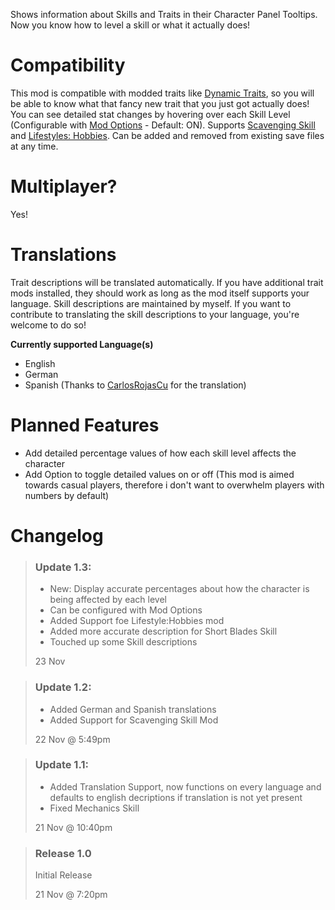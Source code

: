 Shows information about Skills and Traits in their Character Panel Tooltips. Now you know how to level a skill or what it actually does!

# Compatibility

This mod is compatible with modded traits like [Dynamic Traits](https://steamcommunity.com/sharedfiles/filedetails/?id=2459400130), so you will be able to know what that fancy new trait that you just got actually does!
You can see detailed stat changes by hovering over each Skill Level (Configurable with [Mod Options](https://steamcommunity.com/sharedfiles/filedetails/?id=2169435993) - Default: ON).
Supports [Scavenging Skill](https://steamcommunity.com/sharedfiles/filedetails/?id=2903135820) and [Lifestyles: Hobbies](https://steamcommunity.com/sharedfiles/filedetails/?id=2997342681&searchtext=lifes).
Can be added and removed from existing save files at any time.

# Multiplayer?

Yes!

# Translations

Trait descriptions will be translated automatically. If you have additional trait mods installed, they should work as long as the mod itself supports your language.
Skill descriptions are maintained by myself. If you want to contribute to translating the skill descriptions to your language, you're welcome to do so!

**Currently supported Language(s)**

-   English
-   German
-   Spanish (Thanks to [CarlosRojasCu](https://steamcommunity.com/profiles/76561198874558693/) for the translation)

# Planned Features

-   Add detailed percentage values of how each skill level affects the character
-   Add Option to toggle detailed values on or off (This mod is aimed towards casual players, therefore i don't want to overwhelm players with numbers by default)

# Changelog

> ### Update 1.3:
>
> -   New: Display accurate percentages about how the character is being affected by each level
> -   Can be configured with Mod Options
> -   Added Support foe Lifestyle:Hobbies mod
> -   Added more accurate description for Short Blades Skill
> -   Touched up some Skill descriptions
>
> 23 Nov

> ### Update 1.2:
>
> -   Added German and Spanish translations
> -   Added Support for Scavenging Skill Mod
>
> 22 Nov @ 5:49pm

> ### Update 1.1:
>
> -   Added Translation Support, now functions on every language and defaults to english decriptions if translation is not yet present
> -   Fixed Mechanics Skill
>
> 21 Nov @ 10:40pm

> ### Release 1.0
>
> Initial Release
>
> 21 Nov @ 7:20pm
